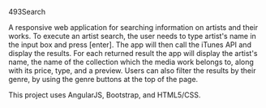 493Search

A responsive web application for searching information on artists and their works. To execute an artist search, the user needs to type artist's name in the input box and press [enter]. The app will then call the iTunes API and display the results. For each returned result the app will display the artist's name, the name of the collection which the media work belongs to, along with its price, type, and a preview. Users can also filter the results by their genre, by using the genre buttons at the top of the page.

This project uses AngularJS, Bootstrap, and HTML5/CSS.
